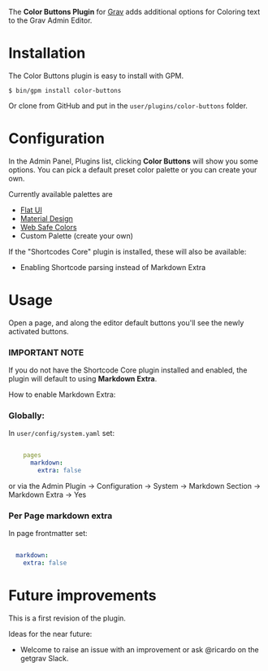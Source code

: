  The **Color Buttons Plugin** for [Grav](http://github.com/getgrav/grav) adds additional options for Coloring text to the Grav Admin Editor.
 
 # Installation
 
 The Color Buttons plugin is easy to install with GPM.
 
 ```
 $ bin/gpm install color-buttons
 ```
 
 Or clone from GitHub and put in the `user/plugins/color-buttons` folder.
 
 # Configuration
 
 In the Admin Panel, Plugins list, clicking **Color Buttons** will show you some options. You can pick a default preset color palette or you can create your own.
 
 Currently available palettes are
 
 - [Flat UI](https://htmlcolorcodes.com/color-chart/flat-design-color-chart/)
 - [Material Design](https://htmlcolorcodes.com/color-chart/material-design-color-chart/)
 - [Web Safe Colors](https://htmlcolorcodes.com/color-chart/web-safe-color-chart/)
 - Custom Palette (create your own)
      
 If the "Shortcodes Core" plugin is installed, these will also be available:
 
 - Enabling Shortcode parsing instead of Markdown Extra

 
 # Usage
 
 Open a page, and along the editor default buttons you'll see the newly activated buttons.
 
 ### IMPORTANT NOTE
 
 If you do not have the Shortcode Core plugin installed and enabled, the plugin will default to using **Markdown Extra**.
 
 How to enable Markdown Extra:
 
 ### Globally: 
 
 In `user/config/system.yaml` set:
 
 ```yaml
 
     pages
       markdown:
         extra: false
 
 ```
 
 or via the Admin Plugin -> Configuration -> System -> Markdown Section -> Markdown Extra -> Yes
 
 ### Per Page markdown extra
 
 In page frontmatter set:
 
 ```yaml
 
   markdown:
     extra: false
 
 ```
 
 # Future improvements
 
 This is a first revision of the plugin.
 
 Ideas for the near future:
 
 - Welcome to raise an issue with an improvement or ask @ricardo on the getgrav Slack.